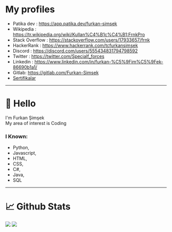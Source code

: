 
# My profiles
* Patika dev : https://app.patika.dev/furkan-simsek
* Wikipedia : https://tr.wikipedia.org/wiki/Kullan%C4%B1c%C4%B1:FrnkPro
* Stack Overflow : https://stackoverflow.com/users/17933657/frnk
* HackerRank : https://www.hackerrank.com/tcfurkansimsek
* Discord : https://discord.com/users/555434831794798592
* Twitter : https://twitter.com/Specialf_forces
* Linkedin : https://www.linkedin.com/in/furkan-%C5%9Fim%C5%9Fek-86690b1a1/
* Gitlab: https://gitlab.com/Furkan-Simsek
* [Sertifikalar](certificate.md)
-----

# 👋 Hello
<p> I'm Furkan Şimşek </br>
My area of interest is Coding</br>


### I Known:
* Python,
* Javascript,
* HTML,
* CSS,
* C#, 
* Java,
* SQL
------------


# 📈 Github Stats
<img src="https://github-readme-stats.vercel.app/api/top-langs/?username=Furkan-Simsek&layout=compact&text_color=FF9DD9&title_color=FF9DD9&bg_color=141321&count_private=true&include_all_commits=true&langs_count=10&hide_title=true" /> 
<img src="https://github-readme-stats.vercel.app/api?username=Furkan-Simsek&&show_icons=true&title_color=ffffff&icon_color=bb2acf&text_color=daf7dc&bg_color=151515">


